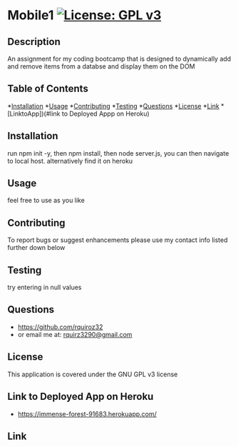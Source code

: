 # Mobile1         [![License: GPL v3](https://img.shields.io/badge/License-GPLv3-blue.svg)](https://www.gnu.org/licenses/gpl-3.0)
## Description
An assignment for my coding bootcamp that is designed to dynamically add and remove items from a databse and display them on the DOM

## Table of Contents

*[Installation](#installation)
*[Usage](#usage)
*[Contributing](#Contributing)
*[Testing](#Testing)
*[Questions](#Questions)
*[License](#License)
*[Link](#Link)
*[LinktoApp])(#link to Deployed Appp on Heroku)



## Installation
run npm init -y, then npm install, then node server.js, you can then navigate to local host. alternatively find it on heroku

## Usage
feel free to use as you like

## Contributing
To report bugs or suggest enhancements please use my contact info listed further down below

## Testing
try entering in null values

## Questions
* https://github.com/rquiroz32
* or email me at: rquirz3290@gmail.com

## License
This application is covered under the GNU GPL v3 license 

## Link to Deployed App on Heroku
* https://immense-forest-91683.herokuapp.com/

## Link
